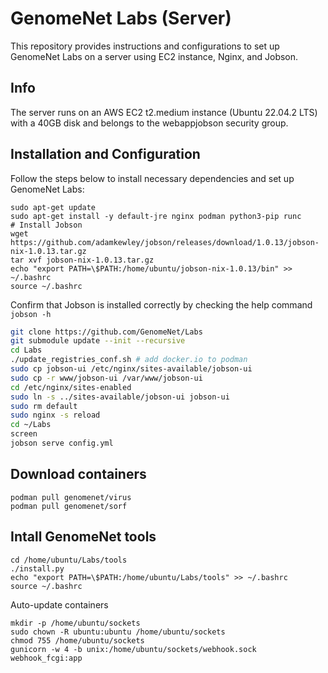 # GenomeNet Labs (Server)

This repository provides instructions and configurations to set up GenomeNet Labs on a server using EC2 instance, Nginx, and Jobson.

## Info

The server runs on an AWS EC2 t2.medium instance (Ubuntu 22.04.2 LTS) with a 40GB disk and belongs to the webappjobson security group.

## Installation and Configuration

Follow the steps below to install necessary dependencies and set up GenomeNet Labs:


```
sudo apt-get update
sudo apt-get install -y default-jre nginx podman python3-pip runc
# Install Jobson
wget https://github.com/adamkewley/jobson/releases/download/1.0.13/jobson-nix-1.0.13.tar.gz
tar xvf jobson-nix-1.0.13.tar.gz
echo "export PATH=\$PATH:/home/ubuntu/jobson-nix-1.0.13/bin" >> ~/.bashrc 
source ~/.bashrc
```

Confirm that Jobson is installed correctly by checking the help command `jobson -h`

```bash
git clone https://github.com/GenomeNet/Labs
git submodule update --init --recursive
cd Labs
./update_registries_conf.sh # add docker.io to podman
sudo cp jobson-ui /etc/nginx/sites-available/jobson-ui
sudo cp -r www/jobson-ui /var/www/jobson-ui
cd /etc/nginx/sites-enabled
sudo ln -s ../sites-available/jobson-ui jobson-ui
sudo rm default
sudo nginx -s reload
cd ~/Labs
screen
jobson serve config.yml
```

## Download containers

```
podman pull genomenet/virus
podman pull genomenet/sorf

```

## Intall GenomeNet tools

```
cd /home/ubuntu/Labs/tools
./install.py
echo "export PATH=\$PATH:/home/ubuntu/Labs/tools" >> ~/.bashrc
source ~/.bashrc
```

Auto-update containers

```
mkdir -p /home/ubuntu/sockets
sudo chown -R ubuntu:ubuntu /home/ubuntu/sockets
chmod 755 /home/ubuntu/sockets
gunicorn -w 4 -b unix:/home/ubuntu/sockets/webhook.sock webhook_fcgi:app
```
